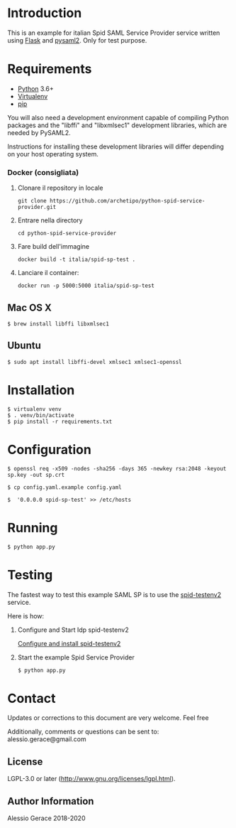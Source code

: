 # Introduction

This is an example for italian Spid SAML Service Provider service written using [Flask](http://flask.pocoo.org/)
and [pysaml2](https://github.com/rohe/pysaml2). Only for test purpose.

# Requirements

- [Python](https://www.python.org/) 3.6+
- [Virtualenv](https://virtualenv.pypa.io/en/latest/)
- [pip](https://pip.pypa.io/en/stable/)

You will also need a development environment capable of compiling Python packages and the "libffi" and "libxmlsec1"
development libraries, which are needed by PySAML2.

Instructions for installing these development libraries will differ depending on your host operating system.

### Docker (consigliata)

1. Clonare il repository in locale

   ```shell
   git clone https://github.com/archetipo/python-spid-service-provider.git
   ```

1. Entrare nella directory

   ```shell
   cd python-spid-service-provider
   ```

1. Fare build dell'immagine

   ```shell
   docker build -t italia/spid-sp-test .
   ```

1. Lanciare il container:

   ```shell
   docker run -p 5000:5000 italia/spid-sp-test
   ```

## Mac OS X

```shell
$ brew install libffi libxmlsec1
```

## Ubuntu

```shell
$ sudo apt install libffi-devel xmlsec1 xmlsec1-openssl
```

# Installation

```shell
$ virtualenv venv
$ . venv/bin/activate
$ pip install -r requirements.txt 
```

# Configuration

 ```shell
$ openssl req -x509 -nodes -sha256 -days 365 -newkey rsa:2048 -keyout sp.key -out sp.crt
 ``` 

 ```shell
$ cp config.yaml.example config.yaml
 ```

  ```shell
$  '0.0.0.0 spid-sp-test' >> /etc/hosts
 ```

# Running

 ```shell
$ python app.py 
 ```

# Testing

The fastest way to test this example SAML SP is to use the [spid-testenv2](https://github.com/italia/spid-testenv2)
service.

Here is how:

1. Configure and Start Idp spid-testenv2

   [Configure and install spid-testenv2](https://github.com/italia/spid-testenv2#installazione)

2. Start the example Spid Service Provider

   ```shell
   $ python app.py
   ```

# Contact

Updates or corrections to this document are very welcome. Feel free

Additionally, comments or questions can be sent to:
&#97;&#108;&#101;&#115;&#115;&#105;&#111;&#46;&#103;&#101;&#114;&#97;&#99;&#101;&#64;&#103;&#109;&#97;&#105;&#108;&#46;&#99;&#111;&#109;

License
-------

LGPL-3.0 or later (http://www.gnu.org/licenses/lgpl.html).

Author Information
------------------

Alessio Gerace 2018-2020